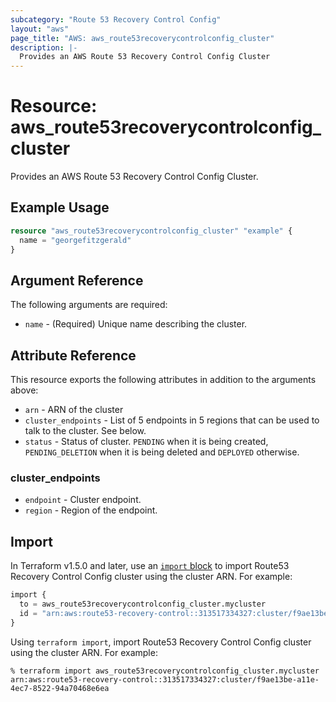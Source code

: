 ```yaml
---
subcategory: "Route 53 Recovery Control Config"
layout: "aws"
page_title: "AWS: aws_route53recoverycontrolconfig_cluster"
description: |-
  Provides an AWS Route 53 Recovery Control Config Cluster
---
```


# Resource: aws_route53recoverycontrolconfig_cluster

Provides an AWS Route 53 Recovery Control Config Cluster.

## Example Usage

```terraform
resource "aws_route53recoverycontrolconfig_cluster" "example" {
  name = "georgefitzgerald"
}
```

## Argument Reference

The following arguments are required:

* `name` - (Required) Unique name describing the cluster.

## Attribute Reference

This resource exports the following attributes in addition to the arguments above:

* `arn` - ARN of the cluster
* `cluster_endpoints` - List of 5 endpoints in 5 regions that can be used to talk to the cluster. See below.
* `status` - Status of cluster. `PENDING` when it is being created, `PENDING_DELETION` when it is being deleted and `DEPLOYED` otherwise.

### cluster_endpoints

* `endpoint` - Cluster endpoint.
* `region` - Region of the endpoint.

## Import

In Terraform v1.5.0 and later, use an [`import` block](https://developer.hashicorp.com/terraform/language/import) to import Route53 Recovery Control Config cluster using the cluster ARN. For example:

```terraform
import {
  to = aws_route53recoverycontrolconfig_cluster.mycluster
  id = "arn:aws:route53-recovery-control::313517334327:cluster/f9ae13be-a11e-4ec7-8522-94a70468e6ea"
}
```

Using `terraform import`, import Route53 Recovery Control Config cluster using the cluster ARN. For example:

```console
% terraform import aws_route53recoverycontrolconfig_cluster.mycluster arn:aws:route53-recovery-control::313517334327:cluster/f9ae13be-a11e-4ec7-8522-94a70468e6ea
```
